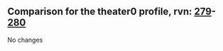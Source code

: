## Comparison for the theater0 profile, rvn: [279](https://github.com/PRO100KatYT/FortniteProfileRevisions/tree/main/profiles/theater0/279%20theater0.json)-[280](https://github.com/PRO100KatYT/FortniteProfileRevisions/tree/main/profiles/theater0/280%20theater0.json)

No changes
